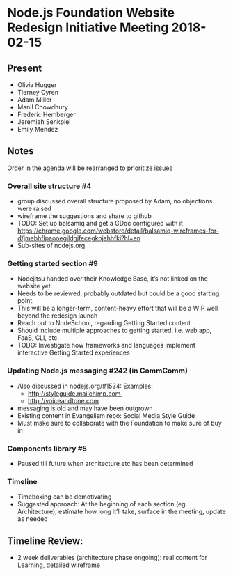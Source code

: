 # Node.js Foundation Website Redesign Initiative Meeting 2018-02-15

## Present
* Olivia Hugger
* Tierney Cyren
* Adam Miller
* Manil Chowdhury
* Frederic Hemberger
* Jeremiah Senkpiel
* Emily Mendez

## Notes
Order in the agenda will be rearranged to prioritize issues

### Overall site structure #4

* group discussed overall structure proposed by Adam, no objections were raised
* wireframe the suggestions and share to github
* TODO: Set up balsamiq and get a GDoc configured with it
https://chrome.google.com/webstore/detail/balsamiq-wireframes-for-d/jmebhflpaooegildgjfecegknjahhfki?hl=en
* Sub-sites of nodejs.org


### Getting started section #9

* Nodejitsu handed over their Knowledge Base, it’s not linked on the website yet.
* Needs to be reviewed, probably outdated but could be a good starting point.
* This will be a longer-term, content-heavy effort that will be a WIP well beyond the redesign launch
* Reach out to NodeSchool, regarding Getting Started content
* Should include multiple approaches to getting started, i.e. web app, FaaS, CLI, etc.
* TODO: Investigate how frameworks and languages implement interactive Getting Started experiences

### Updating Node.js messaging #242 (in CommComm)
* Also discussed in nodejs.org/#1534:
  Examples:
  - http://styleguide.mailchimp.com 
  - http://voiceandtone.com 
* messaging is old and may have been outgrown
* Existing content in Evangelism repo: Social Media Style Guide
* Must make sure to collaborate with the Foundation to make sure of buy in

### Components library #5
* Paused till future when architecture etc has been determined

### Timeline

* Timeboxing can be demotivating
* Suggested approach: At the beginning of each section (eg. Architecture), estimate how long it’ll take, surface in the meeting, update as needed

## Timeline Review:
* 2 week deliverables (architecture phase ongoing): real content for Learning, detailed wireframe

